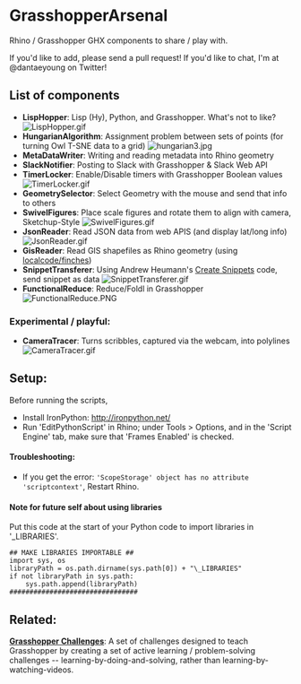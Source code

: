 # GrasshopperArsenal

Rhino / Grasshopper GHX components to share / play with.

If you'd like to add, please send a pull request! 
If you'd like to chat, I'm at @dantaeyoung on Twitter!




## List of components

* **LispHopper**: Lisp (Hy), Python, and Grasshopper. What's not to like?
![LispHopper.gif](https://raw.githubusercontent.com/provolot/GrasshopperArsenal/master/LispHopper/LispHopper.gif)
* **HungarianAlgorithm**: Assignment problem between sets of points (for turning Owl T-SNE data to a grid)
![hungarian3.jpg](https://raw.githubusercontent.com/provolot/GrasshopperArsenal/master/HungarianAlgorithm/hungarian3.jpg)
* **MetaDataWriter**: Writing and reading metadata into Rhino geometry
* **SlackNotifier**: Posting to Slack with Grasshopper & Slack Web API
* **TimerLocker**: Enable/Disable timers with Grasshopper Boolean values
![TimerLocker.gif](https://raw.githubusercontent.com/provolot/GrasshopperArsenal/master/TimerLocker/TimerLocker.gif)
* **GeometrySelector**: Select Geometry with the mouse and send that info to others
* **SwivelFigures**: Place scale figures and rotate them to align with camera, Sketchup-Style
![SwivelFigures.gif](https://raw.githubusercontent.com/provolot/GrasshopperArsenal/master/SwivelFigures/SwivelFigures.gif)
* **JsonReader**: Read JSON data from web APIS (and display lat/long info)
![JsonReader.gif](https://github.com/provolot/GrasshopperArsenal/raw/master/JsonReader/JsonReader.gif)
* **GisReader**: Read GIS shapefiles as Rhino geometry (using [localcode/finches](https://github.com/localcode/finches))
* **SnippetTransferer**: Using Andrew Heumann's [Create Snippets](http://www.grasshopper3d.com/profiles/blogs/create-snippets-with-grasshopper) code, send snippet as data
![SnippetTransferer.gif](https://raw.githubusercontent.com/provolot/GrasshopperArsenal/master/SnippetTransferer/SnippetTransferer.gif)
* **FunctionalReduce**: Reduce/Foldl in Grasshopper
![FunctionalReduce.PNG](https://raw.githubusercontent.com/provolot/GrasshopperArsenal/master/FunctionalReduce/FunctionalReduce.PNG)

### Experimental / playful:

* **CameraTracer**: Turns scribbles, captured via the webcam, into polylines
![CameraTracer.gif](https://github.com/provolot/GrasshopperArsenal/raw/master/CameraTracer/CameraTracer.gif)



## Setup:

Before running the scripts,
- Install IronPython: http://ironpython.net/
- Run 'EditPythonScript' in Rhino; under Tools > Options, and in the 'Script Engine' tab, make sure that 'Frames Enabled' is checked.

#### Troubleshooting:

* If you get the error: ` 'ScopeStorage' object has no attribute 'scriptcontext' `, Restart Rhino.

#### Note for future self about using libraries

Put this code at the start of your Python code to import libraries in '_LIBRARIES'.
```
## MAKE LIBRARIES IMPORTABLE ##
import sys, os
libraryPath = os.path.dirname(sys.path[0]) + "\_LIBRARIES"
if not libraryPath in sys.path:
    sys.path.append(libraryPath)
################################
```


## Related:

[**Grasshopper Challenges**](https://github.com/dantaeyoung/GrasshopperChallenges): A set of challenges designed to teach Grasshopper by creating a set of active learning / problem-solving challenges -- learning-by-doing-and-solving, rather than learning-by-watching-videos. 



